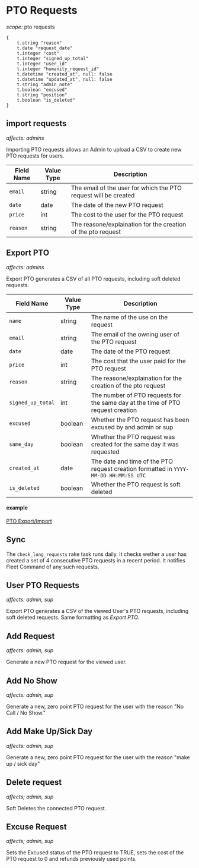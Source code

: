 # PTO Requests

*scope:* pto requests

```
{
    t.string "reason"
    t.date "request_date"
    t.integer "cost"
    t.integer "signed_up_total"
    t.integer "user_id"
    t.integer "humanity_request_id"
    t.datetime "created_at", null: false
    t.datetime "updated_at", null: false
    t.string "admin_note"
    t.boolean "excused"
    t.string "position"
    t.boolean "is_deleted"
}
```

## import requests
_affects: admins_

Importing PTO requests allows an Admin to upload a CSV to create new PTO requests for users.

| Field Name | Value Type | Description |
| ----------- | ----------- | -----------|
| `email` | string | The email of the user for which the PTO request will be created |
| `date` | date | The date of the new PTO request |
| `price` | int | The cost to the user for the PTO request |
| `reason` | string | The reasone/explaination for the creation of the pto request |

## Export PTO
_affects: admins_

Export PTO generates a CSV of all PTO requests, including soft deleted requests.

| Field Name | Value Type | Description |
| ----------- | ----------- | -----------|
| `name` | string | The name of the use on the request|
| `email` | string | The email of the owning user of the PTO request |
| `date` | date | The date of the PTO request |
| `price` | int | The cost that the user paid for the PTO request |
| `reason` | string | The reasone/explaination for the creation of the pto request |
| `signed_up_total` | int | The number of PTO requests for the same day at the time of PTO request creation | 
| `excused` | boolean | Whether the PTO request has been excused by and admin or sup | 
| `same_day`| boolean | Whether the PTO request was created for the same day it was requested |
| `created_at` | date | The date and time of the PTO request creation formatted in `YYYY-MM-DD HH:MM:SS UTC`|
| `is_deleted` | boolean | Whether the PTO request is soft deleted |

#### example
[PTO Export/Import](https://docs.google.com/spreadsheets/d/1jNfVuGBkVOuJQK8-dLThQ_2LVuRT-3Jb0D85_sVlJGU/edit?usp=sharing)

## Sync
The `check_long_requests` rake task runs daily. It checks wether a user has created a set of 4 consecutive PTO requests in a recent period. It notifies Fleet Command of any such requests.

## User PTO Requests
_affects: admin, sup_

Export PTO generates a CSV of the viewed User's PTO requests, including soft deleted requests. Same formatting as _Export PTO._

## Add Request
_affects: admin, sup_

Generate a new PTO request for the viewed user.

## Add No Show
_affects: admin, sup_

Generate a new, zero point PTO request for the user with the reason "No Call / No Show."

## Add Make Up/Sick Day
_affects: admin, sup_

Generate a new, zero point PTO request for the user with the reason "make up / sick day"

## Delete request
_affects; admin, sup_

Soft Deletes the connected PTO request.

## Excuse Request
_affects; admin, sup_

Sets the Excused status of the PTO request to TRUE, sets the cost of the PTO request to 0 and refunds previously used points. 



